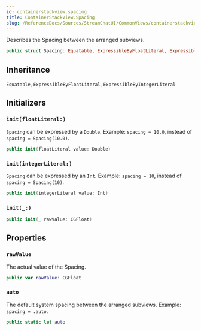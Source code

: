 ```yaml
---
id: containerstackview.spacing 
title: ContainerStackView.Spacing
slug: /ReferenceDocs/Sources/StreamChatUI/CommonViews/containerstackview.spacing
---
```


Describes the Spacing between the arranged subviews.

``` swift
public struct Spacing: Equatable, ExpressibleByFloatLiteral, ExpressibleByIntegerLiteral 
```

## Inheritance

`Equatable`, `ExpressibleByFloatLiteral`, `ExpressibleByIntegerLiteral`

## Initializers

### `init(floatLiteral:)`

`Spacing` can be expressed by a `Double`.
Example:​ `spacing = 10.0`, instead of `spacing = Spacing(10.0)`.

``` swift
public init(floatLiteral value: Double) 
```

### `init(integerLiteral:)`

`Spacing` can be expressed by an `Int`.
Example:​ `spacing = 10`, instead of `spacing = Spacing(10)`.

``` swift
public init(integerLiteral value: Int) 
```

### `init(_:)`

``` swift
public init(_ rawValue: CGFloat) 
```

## Properties

### `rawValue`

The actual value of the Spacing.

``` swift
public var rawValue: CGFloat
```

### `auto`

The default system spacing between the arranged subviews.
Example:​ `spacing = .auto`.

``` swift
public static let auto 
```

